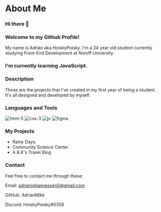 # About Me 

### Hi there 👋
### Welcome to my Github Profile!

My name is Adrian aka HoiskyPoisky. I'm a 24 year old student currently studying Front-End Development at Noroff University. 

### I'm currently learning JavaScript.

### Description 

These are the projects that I've created in my first year of being a student. It's all designed and developed by myself.

### Languages and Tools 

![html-5](https://github.com/AdrianMikk/VSCode-RainyDays/assets/113434165/8fb2aa03-f7f8-4701-8481-b00221327aec) ![css-3](https://github.com/AdrianMikk/VSCode-RainyDays/assets/113434165/1d539a3b-d387-4648-a97f-fe7d2b731a30) ![js](https://github.com/AdrianMikk/VSCode-RainyDays/assets/113434165/11485099-25f3-4fb5-aedb-eb0d1b25e576) ![figma](https://github.com/AdrianMikk/VSCode-RainyDays/assets/113434165/58f8d8ec-3e48-46d0-b361-9174930a3648)

### My Projects 

- Rainy Days: 
- Community Science Center
- A & K's Travel Blog 

### Contact 

Feel free to contact me through these: 

Email: adrianjohannessen5@gmail.com

GitHub: AdrianMikk

Discord: HoiskyPoisky#0358
